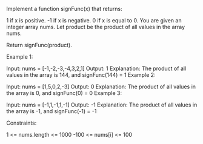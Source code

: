 Implement a function signFunc(x) that returns:

1 if x is positive.
-1 if x is negative.
0 if x is equal to 0.
You are given an integer array nums. Let product be the product of all values in the array nums.

Return signFunc(product).

Example 1:

Input: nums = [-1,-2,-3,-4,3,2,1]
Output: 1
Explanation: The product of all values in the array is 144, and signFunc(144) = 1
Example 2:

Input: nums = [1,5,0,2,-3]
Output: 0
Explanation: The product of all values in the array is 0, and signFunc(0) = 0
Example 3:

Input: nums = [-1,1,-1,1,-1]
Output: -1
Explanation: The product of all values in the array is -1, and signFunc(-1) = -1

Constraints:

1 <= nums.length <= 1000
-100 <= nums[i] <= 100
